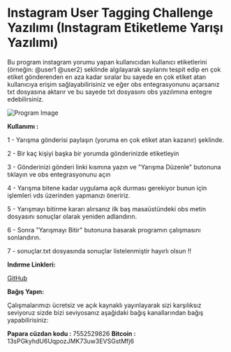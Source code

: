 # Instagram User Tagging Challenge Yazılımı (Instagram Etiketleme Yarışı Yazılımı)
Bu program instagram yorumu yapan kullanıcıdan  kullanıcı etiketlerini (örneğin: @user1 @user2) seklinde algılayarak sayılarını tespit edip en çok etiket gönderenden en aza kadar sıralar bu sayede en çok etiket atan kullanıcıya erişim sağlayabilirisiniz ve eğer obs entegrasyonunu açarsanız txt dosyasına aktarır ve bu sayede txt dosyasıını obs yazılımına entegre edebilirsiniz.

![Program Image](https://imgur.com/download/lOjI5VN/)

**Kullanımı :**

1 - Yarışma gönderisi paylaşın (yoruma en çok etiket atan kazanır) şeklinde.

2 - Bir kaç kişiyi başka bir yorumda gönderinizde etiketleyin

3 - Gönderinizi gönderi linki kısmına yazın ve "Yarışma Düzenle" butonuna tıklayın ve obs entegrasyonunu açın

4 - Yarışma bitene kadar uygulama açık durması gerekiyor bunun için işlemleri vds üzerinden yapmanızı öneririz.

5 - Yarışmayı bitirme kararı alırsanız ilk baş masaüstündeki obs metin dosyasını sonuçlar olarak yeniden adlandırın.

6 - Sonra "Yarışmayı Bitir" butonuna basarak programın çalışmasını sonlandırın.

7 - sonuçlar.txt dosyasında sonuçlar listelenmiştir hayırlı olsun !!

**Indırme Linkleri:**

[GitHub](https://github.com/yusufthedeveloper/utc4instagram/releases/tag/1.0)

**Bağış Yapın:**

Çalışmalarımızı ücretsiz ve açık kaynaklı yayınlayarak sizi karşılıksız seviyoruz sizde bizi seviyosanız aşağidaki bağış kanallarından bağış yapabilirisiniz:

**Papara cüzdan kodu :** 7552529826
**Bitcoin :** 13sPGkyhdU6UqpozJMK73uw3EVSGstMfj6


